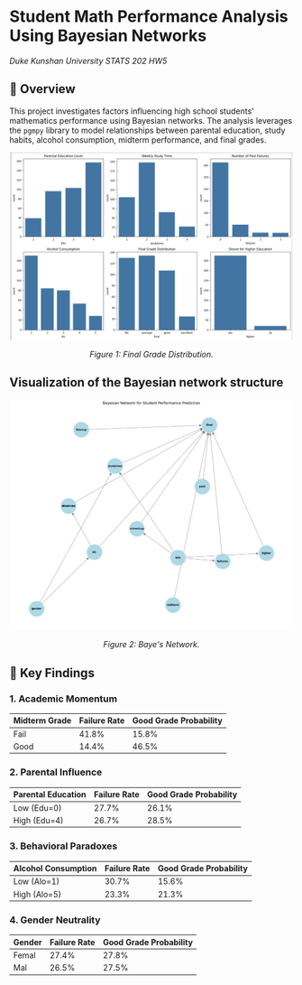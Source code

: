 # Student Math Performance Analysis Using Bayesian Networks
*Duke Kunshan University STATS 202 HW5*

## 📖 Overview
This project investigates factors influencing high school students' mathematics performance using Bayesian networks. The analysis leverages the `pgmpy` library to model relationships between parental education, study habits, alcohol consumption, midterm performance, and final grades.

<p align="center">
  <img src="sportlights/grade_distribution.png" alt="Sample Image" width="500"/>
</p>
<p align="center">
  <em>Figure 1: Final Grade Distribution.</em>
</p>

## Visualization of the Bayesian network structure
<p align="center">
  <img src="sportlights/network.png" alt="Sample Image" width="500"/>
</p>
<p align="center">
  <em>Figure 2: Baye's Network.</em>
</p>

## 🔑 Key Findings
### 1. Academic Momentum
| Midterm Grade | Failure Rate | Good Grade Probability |
|---------------|--------------|--------------------------|
| Fail          | 41.8%        | 15.8%                    |
| Good          | 14.4%        | 46.5%                    |

### 2. Parental Influence
| Parental Education | Failure Rate | Good Grade Probability |
|---------------------|--------------|------------------------|
| Low (Edu=0)         | 27.7%        | 26.1%                  |
| High (Edu=4)        | 26.7%        | 28.5%                  |

### 3. Behavioral Paradoxes
| Alcohol Consumption| Failure Rate | Good Grade Probability |
|--------------------|--------------|------------------------|
| Low (Alo=1)        | 30.7%        | 15.6%                  |
| High (Alo=5)       | 23.3%        | 21.3%                  |

### 4. Gender Neutrality
| Gender | Failure Rate | Good Grade Probability |
|-----------|--------------|------------------------|
| Femal     | 27.4%        | 27.8%                  |
| Mal       | 26.5%        | 27.5%                  |


